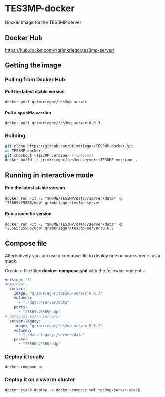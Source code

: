 # TES3MP-docker
Docker image for the TES3MP server

## Docker Hub

https://hub.docker.com/r/grimkriegor/tes3mp-server/

## Getting the image

### Pulling from Docker Hub

#### Pull the latest stable version

```
docker pull grimkriegor/tes3mp-server
```

#### Pull a specific version

```
docker pull grimkriegor/tes3mp-server:0.6.3
```

### Building

```bash
git clone https://github.com/GrimKriegor/TES3MP-docker.git
cd TES3MP-docker
git checkout <TES3MP version> # optional
docker build -t grimkriegor/tes3mp-server:<TES3MP version> .
```

## Running in interactive mode

#### Run the latest stable version

```
docker run -it -v "$HOME/TES3MP/data:/server/data" -p "25565:25565/udp" grimkriegor/tes3mp-server
```

#### Run a specific version

```
docker run -it -v "$HOME/TES3MP/data:/server/data" -p "25565:25565/udp" grimkriegor/tes3mp-server:0.6.3
```

## Compose file

Alternatively you can use a compose file to deploy one or more servers as a stack.

Create a file titled **docker-compose.yml** with the following contents:

```yml
version: '3'
services:
  server:
    image: "grimkriegor/tes3mp-server:0.6.3"
    volumes:
      - "./data:/server/data"
    ports:
      - "25565:25565/udp"
# Optional extra servers:
  server-legacy:
    image: "grimkriegor/tes3mp-server:0.5.2"
    volumes:
      - "./data-legacy:/server/data"
    ports:
      - "25566:25565/udp"
```

### Deploy it locally

```
docker-compose up
```

### Deploy it on a swarm cluster

```
docker stack deploy -c docker-compose.yml tes3mp-server-stack
```
